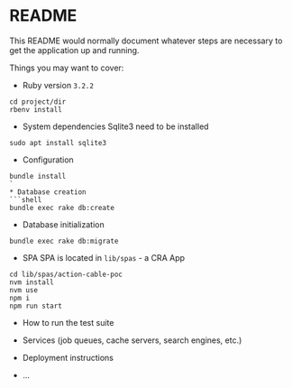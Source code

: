# README

This README would normally document whatever steps are necessary to get the
application up and running.

Things you may want to cover:

* Ruby version `3.2.2`
```shell
cd project/dir
rbenv install
```
* System dependencies
Sqlite3 need to be installed
```shell
sudo apt install sqlite3
```

* Configuration
```shell
bundle install
`
* Database creation
```shell
bundle exec rake db:create
```
* Database initialization
```shell
bundle exec rake db:migrate
```
* SPA
SPA is located in `lib/spas` - a CRA App
```shell
cd lib/spas/action-cable-poc
nvm install
nvm use
npm i
npm run start
```
* How to run the test suite

* Services (job queues, cache servers, search engines, etc.)

* Deployment instructions

* ...
